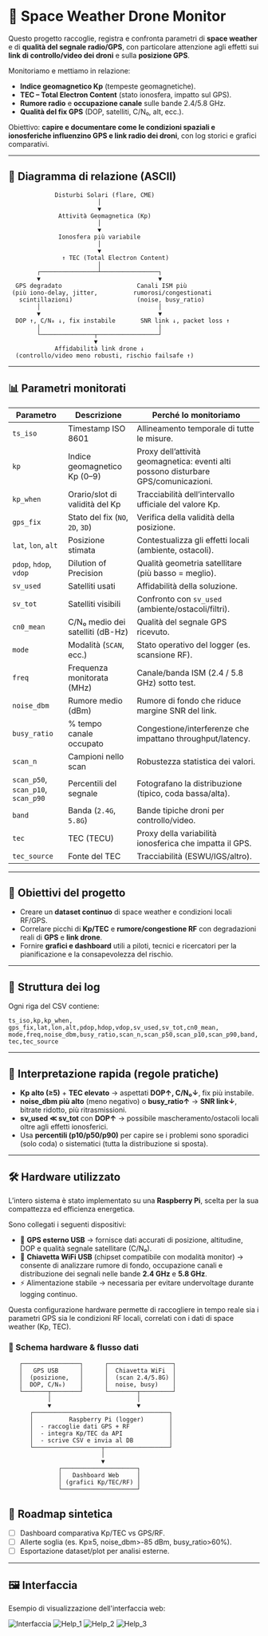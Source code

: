 # 📡 Space Weather Drone Monitor

Questo progetto raccoglie, registra e confronta parametri di **space weather** e di **qualità del segnale radio/GPS**, con particolare attenzione agli effetti sui **link di controllo/video dei droni** e sulla **posizione GPS**.

Monitoriamo e mettiamo in relazione:
- **Indice geomagnetico Kp** (tempeste geomagnetiche).
- **TEC – Total Electron Content** (stato ionosfera, impatto sul GPS).
- **Rumore radio** e **occupazione canale** sulle bande 2.4/5.8 GHz.
- **Qualità del fix GPS** (DOP, satelliti, C/N₀, alt, ecc.).

Obiettivo: **capire e documentare come le condizioni spaziali e ionosferiche influenzino GPS e link radio dei droni**, con log storici e grafici comparativi.

---

## 🧭 Diagramma di relazione (ASCII)

```text
             Disturbi Solari (flare, CME)
                         │
                         ▼
              Attività Geomagnetica (Kp)
                         │
                         ▼
              Ionosfera più variabile
                         │
                         ▼
               ↑ TEC (Total Electron Content)
                         │
        ┌────────────────┴────────────────┐
        ▼                                 ▼
  GPS degradato                     Canali ISM più
 (più iono-delay, jitter,          rumorosi/congestionati
   scintillazioni)                  (noise, busy_ratio)
        │                                 │
        ▼                                 ▼
  DOP ↑, C/N₀ ↓, fix instabile       SNR link ↓, packet loss ↑
        │                                 │
        └───────────────┬─────────────────┘
                        ▼
             Affidabilità link drone ↓
  (controllo/video meno robusti, rischio failsafe ↑)
```

---

## 📊 Parametri monitorati

| Parametro | Descrizione | Perché lo monitoriamo |
|-----------|-------------|------------------------|
| `ts_iso` | Timestamp ISO 8601 | Allineamento temporale di tutte le misure. |
| `kp` | Indice geomagnetico Kp (0–9) | Proxy dell’attività geomagnetica: eventi alti possono disturbare GPS/comunicazioni. |
| `kp_when` | Orario/slot di validità del Kp | Tracciabilità dell’intervallo ufficiale del valore Kp. |
| `gps_fix` | Stato del fix (`NO`, `2D`, `3D`) | Verifica della validità della posizione. |
| `lat`, `lon`, `alt` | Posizione stimata | Contestualizza gli effetti locali (ambiente, ostacoli). |
| `pdop`, `hdop`, `vdop` | Dilution of Precision | Qualità geometria satellitare (più basso = meglio). |
| `sv_used` | Satelliti usati | Affidabilità della soluzione. |
| `sv_tot` | Satelliti visibili | Confronto con `sv_used` (ambiente/ostacoli/filtri). |
| `cn0_mean` | C/N₀ medio dei satelliti (dB-Hz) | Qualità del segnale GPS ricevuto. |
| `mode` | Modalità (`SCAN`, ecc.) | Stato operativo del logger (es. scansione RF). |
| `freq` | Frequenza monitorata (MHz) | Canale/banda ISM (2.4 / 5.8 GHz) sotto test. |
| `noise_dbm` | Rumore medio (dBm) | Rumore di fondo che riduce margine SNR del link. |
| `busy_ratio` | % tempo canale occupato | Congestione/interferenze che impattano throughput/latency. |
| `scan_n` | Campioni nello scan | Robustezza statistica dei valori. |
| `scan_p50`, `scan_p10`, `scan_p90` | Percentili del segnale | Fotografano la distribuzione (tipico, coda bassa/alta). |
| `band` | Banda (`2.4G`, `5.8G`) | Bande tipiche droni per controllo/video. |
| `tec` | TEC (TECU) | Proxy della variabilità ionosferica che impatta il GPS. |
| `tec_source` | Fonte del TEC | Tracciabilità (ESWU/IGS/altro). |

---

## 🚀 Obiettivi del progetto

- Creare un **dataset continuo** di space weather e condizioni locali RF/GPS.
- Correlare picchi di **Kp/TEC** e **rumore/congestione RF** con degradazioni reali di **GPS** e **link drone**.
- Fornire **grafici e dashboard** utili a piloti, tecnici e ricercatori per la pianificazione e la consapevolezza del rischio.

---

## 📂 Struttura dei log

Ogni riga del CSV contiene:

```
ts_iso,kp,kp_when,
gps_fix,lat,lon,alt,pdop,hdop,vdop,sv_used,sv_tot,cn0_mean,
mode,freq,noise_dbm,busy_ratio,scan_n,scan_p50,scan_p10,scan_p90,band,
tec,tec_source
```

---

## 🔎 Interpretazione rapida (regole pratiche)

- **Kp alto (≥5)** + **TEC elevato** → aspettati **DOP↑, C/N₀↓**, fix più instabile.
- **noise_dbm più alto** (meno negativo) o **busy_ratio↑** → **SNR link↓**, bitrate ridotto, più ritrasmissioni.
- **sv_used ≪ sv_tot** con **DOP↑** → possibile mascheramento/ostacoli locali oltre agli effetti ionosferici.
- Usa **percentili (p10/p50/p90)** per capire se i problemi sono sporadici (solo coda) o sistematici (tutta la distribuzione si sposta).

---


## 🛠️ Hardware utilizzato

L’intero sistema è stato implementato su una **Raspberry Pi**, scelta per la sua compattezza ed efficienza energetica.

Sono collegati i seguenti dispositivi:

- 📍 **GPS esterno USB** → fornisce dati accurati di posizione, altitudine, DOP e qualità segnale satellitare (C/N₀).
- 📶 **Chiavetta WiFi USB** (chipset compatibile con modalità monitor) → consente di analizzare rumore di fondo, occupazione canali e distribuzione dei segnali nelle bande **2.4 GHz** e **5.8 GHz**.
- ⚡ Alimentazione stabile → necessaria per evitare undervoltage durante logging continuo.

Questa configurazione hardware permette di raccogliere in tempo reale sia i parametri GPS sia le condizioni RF locali, correlati con i dati di space weather (Kp, TEC).


### 🔌 Schema hardware & flusso dati

```text
   ┌────────────────┐      ┌──────────────────┐
   │   GPS USB      │      │  Chiavetta WiFi  │
   │  (posizione,   │      │  (scan 2.4/5.8G) │
   │  DOP, C/N₀)    │      │  noise, busy)    │
   └───────┬────────┘      └────────┬─────────┘
           │                        │
           ▼                        ▼
      ┌──────────────────────────────────────┐
      │          Raspberry Pi (logger)       │
      │  - raccoglie dati GPS + RF           │
      │  - integra Kp/TEC da API             │
      │  - scrive CSV e invia al DB          │
      └───────────────────┬──────────────────┘
                          │
                          ▼
              ┌─────────────────────┐
              │   Dashboard Web     │
              │ (grafici Kp/TEC/RF) │
              └─────────────────────┘
```

## 🧱 Roadmap sintetica

- [ ] Dashboard comparativa Kp/TEC vs GPS/RF.
- [ ] Allerte soglia (es. Kp≥5, noise_dbm>-85 dBm, busy_ratio>60%).
- [ ] Esportazione dataset/plot per analisi esterne.

---
## 🖼️ Interfaccia

Esempio di visualizzazione dell'interfaccia web:

![Interfaccia](https://www.kwos.org/appoggio/droni/space_weather_qos/space_weather_QOS.png)
![Help_1](https://www.kwos.org/appoggio/droni/space_weather_qos/space_weather_QOS_02.png)
![Help_2](https://www.kwos.org/appoggio/droni/space_weather_qos/space_weather_QOS_03.png)
![Help_3](https://www.kwos.org/appoggio/droni/space_weather_qos/space_weather_QOS_04.png)